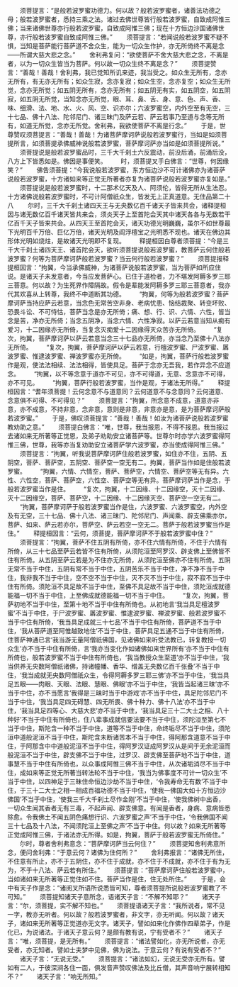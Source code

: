 <!-- { "loadSidebar": true } -->
　　须菩提言：“是般若波罗蜜功德力。何以故？般若波罗蜜者，诸善法功德之母；般若波罗蜜者，悉持三乘之法。诸过去佛世尊皆行般若波罗蜜，自致成阿惟三佛；当来诸佛世尊亦行般若波罗蜜，自致成阿惟三佛；现在十方恒边沙国诸佛世尊，亦行般若波罗蜜自致成阿惟三佛。”
　　须菩提言：“若闻说般若波罗蜜不疑不惧，当知是菩萨能行菩萨道不舍众生，能为一切众生作护，亦无所倚终不离是念——所谓大慈大悲之念。”
　　舍利弗复问：“欲使菩萨不舍大慈大悲之念，不离是者，以为一切众生皆当为菩萨。何以故一切众生终不离是念？”
　　须菩提赞言：“善哉！善哉！舍利弗，我已觉知所讥来迹，我当受之。如众生无所有，念亦无所有，有无亦无所有；如众生寂，念亦复寂；如众生空，念亦复空；如众生无所觉，念亦无所觉；如五阴无所有，念亦无所有；如五阴无有实，如五阴空，如五阴寂，如五阴无所觉，当知念亦无所觉，眼、耳、鼻、舌、身、意、色、声、香、味、细滑、法、地、水、火、风、空、识亦尔；六波罗蜜空，内外空至有无空，三十七品、佛十八法、陀邻尼门、诸三昧门及萨云若、萨云若事乃至道与念等无所有，如道无所觉，念亦无所觉。舍利弗，我欲使菩萨不离是行念。”
　　于是，世尊赞叹须菩提言：“善哉！善哉！为诸菩萨摩诃萨说般若波罗蜜行，当如是如须菩提所言，如须菩提承佛威神说般若波罗蜜，菩萨摩诃萨亦当如是如须菩提所说。”
　　须菩提说是般若波罗蜜品时，三千大千刹土六反震动，前没后涌，前涌后没，八方上下皆悉如是。佛因是事便笑。
　　时，须菩提叉手白佛言：“世尊，何因缘笑？”
　　佛告须菩提：“今我说般若波罗蜜，东方恒边沙不可计诸佛亦为诸菩萨说般若波罗蜜，十方诸如来等正觉无所著者亦复为诸菩萨说般若波罗蜜亦复如是。”
　　须菩提说是般若波罗蜜时，十二那术亿天及人、阿须伦，皆得无所从生法忍。十方诸佛说般若波罗蜜时，不可计阿僧祇众生，皆发无上正真道意。无住品第二十八
　　尔时，三千大千刹土诸四天王与无央数亿百千诸天子皆来共会，诸释提桓因与诸无数亿百千诸天皆共来会，须炎天子上至首陀会天其中诸天各各与无数若干亿百千天子皆来共会。从四天王至首陀会天，诸天功德光明巍巍，虽尔不如世尊最下光明百千万倍、巨亿万倍，诸天光明及阎浮檀宝之光明悉不现也。诸天在佛边其形体光明如烧炷，是故诸天光明即不复现。
　　释提桓因白尊者须菩提：“今是三千大千刹土诸四天王、诸首陀会天，欲听须菩提说般若波罗蜜，教菩萨云何住般若波罗蜜？何等为菩萨摩诃萨般若波罗蜜？当云何行般若波罗蜜？”
　　须菩提报释提桓因言：“拘翼，今当承佛威神，为诸菩萨说般若波罗蜜，当为菩萨如所应住说。是诸天子未发意者，今当应发菩萨心。已住于道检者，力不堪发阿耨多罗三耶三菩意。何以故？为生死界作障隔故。假令是辈能发阿耨多罗三耶三菩意者，我亦代其欢喜从上转尊，我终不中道断其功德。
　　“拘翼，何等为般若波罗蜜？菩萨摩诃萨当持应萨云若意，当念色无常苦空非身、老病忧患、恼结裁聚、转变坏败、恐畏斗讼、不可恃怙，菩萨当念是亦无所倚；痛、想、行、识、六情、六性，皆当念是苦，净亦无所倚；当念五阴净，当念六情、六性净寂。以萨云若意当知从痴有爱习，十二因缘亦无所倚，当复念灭痴爱十二因缘得灭众苦亦无所倚。
　　“复次，拘翼，菩萨摩诃萨以萨云若意当念三十七品亦无所倚，亦当念乃至佛十八法亦无所倚。
　　“复次，拘翼，菩萨摩诃萨以萨云若意，行檀波罗蜜、尸波罗蜜、羼波罗蜜、惟逮波罗蜜、禅波罗蜜亦无所倚。
　　“如是，拘翼，菩萨行般若波罗蜜作是观，使法法相续、法法相得，皆使具足。菩萨于念亦无吾我，若作异念不应道念。
　　“拘翼，以不等念意于道亦不可见，亦不可得道，无意、念意亦不可得，亦不可见。
　　“拘翼，菩萨行般若波罗蜜，当作是观，于诸法无所得。”
　　释提桓因言：“耆年须菩提！云何念意不与道意同？云何道意不与念意同？云何道意、念意俱不可得、不可得见？”
　　须菩提言：“拘翼，所念意不成意，道意亦非意，亦不成意，不持非意，念非意，意则是非意，非意亦是意，是为菩萨摩诃萨般若波罗蜜。”
　　于是，佛叹须菩提言：“善哉！善哉！如汝为诸菩萨说般若波罗蜜教劝助之意。”
　　须菩提白佛言：“唯，世尊，我当报恩，不得不报恩。我当报过去诸如来无所著等正觉恩，及弟子劝助安立诸菩萨等。世尊尔时亦学六波罗蜜得阿惟三佛，世尊，我等亦当复劝助安立诸菩萨学六波罗蜜，亦当使成得阿惟三佛。”
　　须菩提言：“拘翼，听我说菩萨摩诃萨住般若波罗蜜，如住亦不住，五阴、五阴空，菩萨、菩萨空，五阴空、菩萨空一空无有二。拘翼，菩萨当作如是住般若波罗蜜。
　　“拘翼，六情、六情空，菩萨、菩萨空，六情空、菩萨空等无有异。六性、六性空，菩萨、菩萨空，六性空、菩萨空等无有异。菩萨摩诃萨当作是念，于般若波罗蜜当作是住。
　　“复次，拘翼，十二因缘、十二因缘空，灭十二因缘、灭十二因缘空，菩萨、菩萨空，十二因缘、十二因缘灭空、菩萨空一空无有二。
　　“拘翼，菩萨摩诃萨于般若波罗蜜当作是住，六波罗蜜、六波罗蜜空，内外空及有无空，三十七品、佛十八法、诸三昧门、陀邻尼门、声闻乘、辟支佛乘亦尔，菩萨、如来、萨云若亦尔，菩萨空、萨云若空一空无二。菩萨于般若波罗蜜当作是住。”
　　释提桓因言：“云何，须菩提，菩萨摩诃萨不于般若波罗蜜中住？”
　　须菩提言：“拘翼，菩萨不住五阴有所倚，亦不住六情有所倚，不住于六情有所倚，从三十七品至萨云若皆不住有所倚，从须陀洹至阿罗汉、辟支佛上至佛皆不住有所倚。从五阴至萨云若是为不住亦无所倚，从须陀洹至佛亦不住有所倚。五阴无常不当于中住，五阴有常不当于中住，五阴苦乐不当于中住，净不净不当于中住，我非我不当于中住，空不空不当于中住，灭不灭不当于中住，寂不寂不当于中住有所倚。须陀洹不具足故不当于中住，至佛不具足故不当于中住，须陀洹成就德能福一切不当于中住，上至佛成就德能福一切不当于中住。
　　“复次，拘翼，菩萨初地不当于中住，至第十地不当于中住有所倚也。从初地言‘我当具足檀波罗蜜’不当于中住，于尸波罗蜜、羼波罗蜜、惟逮波罗蜜、禅波罗蜜、般若波罗蜜不当于中住有所倚，‘我当具足成就三十七品’不当于中住有所倚，菩萨道不当于中住，‘我从菩萨道至阿惟越致地住’不当于中住，菩萨具足五通不当于中住有所倚，住菩萨神通已言‘我当游无量阿僧祇佛国，见诸佛如来听受法教已，转复教授一切众生’亦不当于中住有所倚，言‘我亦当变化作如诸佛如来世界所有’亦不当于中住有所倚也，般若波罗蜜不当于中住有所倚也，‘我当教授众生至道’亦不当于中住，‘我当供养无央数阿僧祇诸佛，持诸幢幡、香华、缯盖无央数亿百千张叠’不当于中住，‘我当成就无央数阿僧祇众生，令得阿耨多罗三耶三佛’亦不当于中住，‘我当具足五眼——肉眼、天眼、法眼、慧眼、佛眼’亦不当于中住，‘我皆当起诸三昧’亦不当于中住，亦不当愿言‘我得是三昧时当于中游戏’亦不当于中住，具足陀邻尼门不当于中住，‘我当具足四无碍慧、四无所畏、佛十种力、佛十八法’亦不当于中住，‘我当具足四等心、大慈大悲’亦不当于中住，‘我当具足三十二大士之相、八十种好’不当于中住有所倚也，住八辈事成就信要法要不当于中住，须陀洹至第七不当于中住，斯陀含一种不当于中住，道等不当于中住，命终垢尽不当于中住，须陀洹中道般泥洹不当于中住，斯陀含未断诸苦本不当于中住，得阿那含道意不当于中住，于阿那含中中道般泥洹不当于中住，得阿罗汉证成阿罗汉从是间于无余泥洹而般泥洹不当于中住，辟支佛不当于中住，过罗汉、辟支佛至菩萨地不当于中住，道事慧不当于中住有所倚也，以众事成阿惟三佛不当于中住，从次诸垢消尽不当于中住，成如来等正觉无所著当转法轮不当于中住，‘我当为佛事度不可计一切众生’不当于中住，以四神足于三昧住命恒边沙劫不当于中住，‘令我寿命无有数’不当于中住，于三十二大士之相一相成百福功德不当于中住，‘使我一佛国大如十方恒边沙佛国’不当于中住，‘使我三千大千刹土尽作金刚’不当于中住，‘使我佛树中出香，一切众生闻其香者无有三毒，不起声闻、辟支佛意。有闻是香者，身病、意病皆悉除愈。令我佛土不闻五阴色痛想行识、六波罗蜜之声’不当于中住，‘令我佛国不闻三十七品及十八法，不闻须陀洹上至佛之声’不当于中住。何以故？如来无所著等正觉成阿惟三佛，于诸法亦无所得。如是，拘翼，菩萨于般若波罗蜜无所倚住。”
　　尔时，尊者舍利弗意念：“菩萨摩诃萨当云何住？”
　　须菩提知舍利弗意所念，便问舍利弗：“于意云何？诸佛为住何所？”
　　舍利弗报言：“诸佛无所住，不住意有所止，亦不于五阴住，亦不住于成就，亦不住于不成就，亦不住于有为无为，不于十八法、萨云若有所住。”
　　须菩提言：“菩萨摩诃萨住般若波罗蜜中，当如诸如来无所著等正觉住如不住。菩萨当作是住，住无处所住。”
　　于是，会中有天子作是念：“诸阅叉所语所说悉皆可知，尊者须菩提所说般若波罗蜜教了不可知。”
　　须菩提知诸天子意所念，语诸天子言：“不解不知耶？”
　　诸天子言：“尔，须菩提，实不解不知也。”
　　须菩提语诸天子言：“我所说者，常不见一字，教亦无听者。何以故？般若波罗蜜者，非文字，亦无听闻。何以故？诸天子，诸如来无所著等正觉道亦无文字。诸天子，譬如如来化作佛作四辈弟子，作是化已，为说诸法。于诸天子意云何？是颇有教有说，宁有受者不？”
　　诸天子言：“唯，须菩提，是无所有。”
　　须菩提言：“诸法譬如化，亦无所说者，亦无受者，亦无知者。譬如士夫梦中见佛，佛为说法。于意云何？有说有受者不？”
　　诸天子言：“无说无受。”
　　须菩提言：“诸法如幻，无说无受亦无所有。譬如有二人，于彼深涧各住一面，俱发音声赞叹佛法及比丘僧，其声音响宁展转相知不？”
　　诸天子言：“响无所知。”
